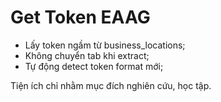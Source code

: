 # Get Token EAAG

- Lấy token ngầm từ business_locations;
- Không chuyển tab khi extract;
- Tự động detect token format mới;

Tiện ích chỉ nhằm mục đích nghiên cứu, học tập. 
